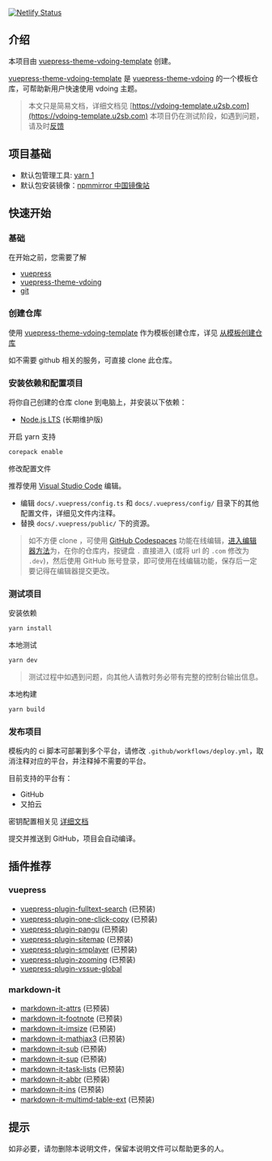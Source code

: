 [![Netlify Status](https://api.netlify.com/api/v1/badges/8426a78b-42f6-4fe2-85d3-c7f34d6eb6c1/deploy-status)](https://app.netlify.com/sites/taokyla/deploys)

## 介绍

本项目由 [vuepress-theme-vdoing-template](https://github.com/u2sb/vuepress-theme-vdoing-template) 创建。

[vuepress-theme-vdoing-template](https://github.com/u2sb/vuepress-theme-vdoing-template) 是 [vuepress-theme-vdoing](https://github.com/xugaoyi/vuepress-theme-vdoing) 的一个模板仓库，可帮助新用户快速使用 vdoing 主题。

> 本文只是简易文档，详细文档见 [https://vdoing-template.u2sb.com](https://vdoing-template.u2sb.com)
> 本项目仍在测试阶段，如遇到问题，请及时[反馈](https://github.com/u2sb/vuepress-theme-vdoing-template/issues)

## 项目基础

- 默认包管理工具: [yarn 1](https://classic.yarnpkg.com)
- 默认包安装镜像：[npmmirror 中国镜像站](https://npmmirror.com)

## 快速开始

### 基础

在开始之前，您需要了解

- [vuepress](https://v1.vuepress.vuejs.org)
- [vuepress-theme-vdoing](https://doc.xugaoyi.com/)
- [git](https://git-scm.com/)

### 创建仓库

使用 [vuepress-theme-vdoing-template](https://github.com/u2sb/vuepress-theme-vdoing-template) 作为模板创建仓库，详见 [从模板创建仓库](https://docs.github.com/cn/repositories/creating-and-managing-repositories/creating-a-repository-from-a-template)

如不需要 github 相关的服务，可直接 clone 此仓库。

### 安装依赖和配置项目

将你自己创建的仓库 clone 到电脑上，并安装以下依赖：

- [Node.js LTS](https://nodejs.org/zh-cn/) (长期维护版)

开启 yarn 支持

```bash
corepack enable
```

修改配置文件

推荐使用 [Visual Studio Code](https://code.visualstudio.com/) 编辑。

- 编辑 `docs/.vuepress/config.ts` 和 `docs/.vuepress/config/` 目录下的其他配置文件，详细见文件内注释。
- 替换 `docs/.vuepress/public/` 下的资源。

> 如不方便 clone ，可使用 [GitHub Codespaces](https://docs.github.com/en/codespaces) 功能在线编辑，[进入编辑器方法](https://github.com/github/dev)为，在你的仓库内，按键盘 `.` 直接进入 (或将 url 的 `.com` 修改为 `.dev`)，然后使用 GitHub 账号登录，即可使用在线编辑功能，保存后一定要记得在编辑器提交更改。

### 测试项目

安装依赖

```bash
yarn install
```

本地测试

```bash
yarn dev
```

> 测试过程中如遇到问题，向其他人请教时务必带有完整的控制台输出信息。

本地构建

```bash
yarn build
```

### 发布项目

模板内的 ci 脚本可部署到多个平台，请修改 `.github/workflows/deploy.yml`，取消注释对应的平台，并注释掉不需要的平台。

目前支持的平台有：

- GitHub
- 又拍云

密钥配置相关见 [详细文档](vdoing-template.u2sb.com)

提交并推送到 GitHub，项目会自动编译。

## 插件推荐

### vuepress

- [vuepress-plugin-fulltext-search](https://www.npmjs.com/package/vuepress-plugin-fulltext-search) (已预装)
- [vuepress-plugin-one-click-copy](https://www.npmjs.com/package/vuepress-plugin-one-click-copy) (已预装)
- [vuepress-plugin-pangu](https://www.npmjs.com/package/vuepress-plugin-spacing) (已预装)
- [vuepress-plugin-sitemap](https://www.npmjs.com/package/vuepress-plugin-sitemap) (已预装)
- [vuepress-plugin-smplayer](https://www.npmjs.com/package/vuepress-plugin-smplayer) (已预装)
- [vuepress-plugin-zooming](https://www.npmjs.com/package/vuepress-plugin-zooming) (已预装)
- [vuepress-plugin-vssue-global](https://www.npmjs.com/package/vuepress-plugin-vssue-global)

### markdown-it

- [markdown-it-attrs](https://www.npmjs.com/package/markdown-it-attrs) (已预装)
- [markdown-it-footnote](https://www.npmjs.com/package/markdown-it-footnote) (已预装)
- [markdown-it-imsize](https://www.npmjs.com/package/markdown-it-imsize) (已预装)
- [markdown-it-mathjax3](https://www.npmjs.com/package/markdown-it-mathjax3) (已预装)
- [markdown-it-sub](https://www.npmjs.com/package/markdown-it-sub) (已预装)
- [markdown-it-sup](https://www.npmjs.com/package/markdown-it-sup) (已预装)
- [markdown-it-task-lists](https://www.npmjs.com/package/markdown-it-task-lists) (已预装)
- [markdown-it-abbr](https://www.npmjs.com/package/markdown-it-abbr) (已预装)
- [markdown-it-ins](https://www.npmjs.com/package/markdown-it-ins) (已预装)
- [markdown-it-multimd-table-ext](https://www.npmjs.com/package/markdown-it-multimd-table-ext) (已预装)

## 提示

如非必要，请勿删除本说明文件，保留本说明文件可以帮助更多的人。
